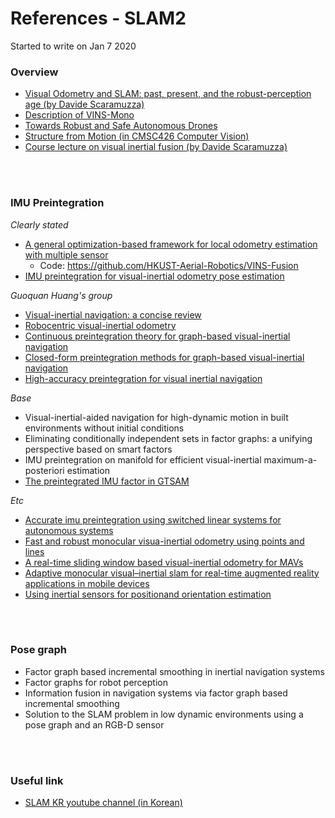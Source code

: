 # References - SLAM2

Started to write on Jan 7 2020
<br/>
### Overview
- [Visual Odometry and SLAM: past, present, and the robust-perception age (by Davide Scaramuzza)](https://www.rsj.or.jp/databox/international/iros16tutorial_2.pdf)
- [Description of VINS-Mono](https://alexanderhmw.blog/2018/04/24/vins-mono-a-robust-and-versatile-monocular-visual-inertial-state-estimator-3/)
- [Towards Robust and Safe Autonomous Drones](https://www.slideshare.net/SERENEWorkshop/towards-robust-and-safe-autonomous-drones)
- [Structure from Motion (in CMSC426 Computer Vision)](https://cmsc426.github.io/gtsam/)
- [Course lecture on visual inertial fusion (by Davide Scaramuzza)](http://rpg.ifi.uzh.ch/docs/teaching/2019/13_visual_inertial_fusion.pdf)
<br/>
<br/>


### IMU Preintegration
*Clearly stated*
- [A general optimization-based framework for local odometry estimation with multiple sensor](https://arxiv.org/abs/1901.03638)
  - Code: https://github.com/HKUST-Aerial-Robotics/VINS-Fusion
  <!-- Clearly, stating that 'Within two time instants, t-1 and t, the preintegration produces relative position, velocity and rotation'. -->
- [IMU preintegration for visual-inertial odometry pose estimation](https://www.semanticscholar.org/paper/IMU-Preintegration-for-Visual-Inertial-Odometry-Liu-Su/23845719d3325763b886ffdba7ac2bdeb2790483)
  
*Guoquan Huang's group*
- [Visual-inertial navigation: a concise review](https://arxiv.org/pdf/1906.02650.pdf)
- [Robocentric visual-inertial odometry](https://arxiv.org/pdf/1805.04031.pdf)
- [Continuous preintegration theory for graph-based visual-inertial navigation](https://arxiv.org/pdf/1805.02774.pdf)
- [Closed-form preintegration methods for graph-based visual-inertial navigation](https://arxiv.org/pdf/1805.02774.pdf)
- [High-accuracy preintegration for visual inertial navigation](http://udel.edu/~ghuang/papers/tr_hapi.pdf)

*Base*
- Visual-inertial-aided navigation for high-dynamic motion in built environments without initial conditions
- Eliminating conditionally independent sets in factor graphs: a unifying perspective based on smart factors
- IMU preintegration on manifold for efficient visual-inertial maximum-a-posteriori estimation
- [The preintegrated IMU factor in GTSAM](https://gtsam.org/notes/IMU-Factor.html)

*Etc*
- [Accurate imu preintegration using switched linear systems for autonomous systems](https://arxiv.org/pdf/1907.08434.pdf)
- [Fast and robust monocular visua-inertial odometry using points and lines](https://www.researchgate.net/publication/336693512_Fast_and_Robust_Monocular_Visua-Inertial_Odometry_Using_Points_and_Lines)
- [A real-time sliding window based visual-inertial odometry for MAVs](https://ieeexplore.ieee.org/document/8931626)
- [Adaptive monocular visual–inertial slam for real-time augmented reality applications in mobile devices](https://www.mdpi.com/1424-8220/17/11/2567)
- [Using inertial sensors for positionand orientation estimation](https://arxiv.org/pdf/1704.06053.pdf)
<br/>
<br/>


### Pose graph
- Factor graph based incremental smoothing in inertial navigation systems
- Factor graphs for robot perception
- Information fusion in navigation systems via factor graph based incremental smoothing
- Solution to the SLAM problem in low dynamic environments using a pose graph and an RGB-D sensor
<br/>
<br/>


### Useful link
- [SLAM KR youtube channel (in Korean)](https://www.youtube.com/channel/UCXvT7auo7xUd7v0B2pmvwIA)
<br/>



